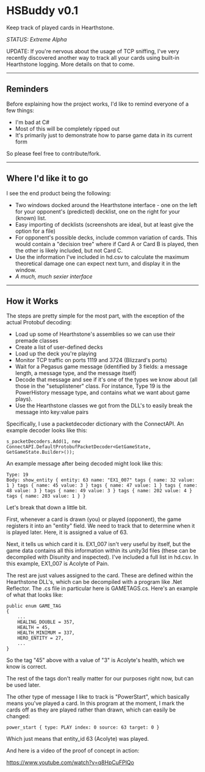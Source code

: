 HSBuddy v0.1
=================

Keep track of played cards in Hearthstone.

*STATUS: Extreme Alpha*

UPDATE: If you're nervous about the usage of TCP sniffing, I've very recently discovered another way to track all your cards using built-in Hearthstone logging. More details on that to come.

---
Reminders
---

Before explaining how the project works, I'd like to remind everyone of a few things:

- I'm bad at C#
- Most of this will be completely ripped out
- It's primarily just to demonstrate how to parse game data in its current form

So please feel free to contribute/fork.

---
Where I'd like it to go
---

I see the end product being the following:

- Two windows docked around the Hearthstone interface - one on the left for your opponent's (predicted) decklist, one on the right for your (known) list.
- Easy importing of decklists (screenshots are ideal, but at least give the option for a file)
- For opponent's possible decks, include common variation of cards. This would contain a "decision tree" where if Card A or Card B is played, then the other is likely included, but not Card C.
- Use the information I've included in hd.csv to calculate the maximum theoretical damage one can expect next turn, and display it in the window.
- *A much, much sexier interface*

---
How it Works
---

The steps are pretty simple for the most part, with the exception of the actual Protobuf decoding:

- Load up some of Hearthstone's assemblies so we can use their premade classes
- Create a list of user-defined decks
- Load up the deck you're playing
- Monitor TCP traffic on ports 1119 and 3724 (Blizzard's ports)
- Wait for a Pegasus game message (identified by 3 fields: a message length, a message type, and the message itself)
- Decode that message and see if it's one of the types we know about (all those in the "setuplistener" class. For instance, Type 19 is the PowerHistory message type, and contains what we want about game plays).
- Use the Hearthstone classes we got from the DLL's to easily break the message into key:value pairs

Specifically, I use a packetdecoder dictionary with the ConnectAPI. An example decoder looks like this:
    
    s_packetDecoders.Add(1, new ConnectAPI.DefaultProtobufPacketDecoder<GetGameState, GetGameState.Builder>());

An example message after being decoded might look like this:

    Type: 19
    Body: show_entity { entity: 63 name: "EX1_007" tags { name: 32 value: 1 } tags { name: 45 value: 3 } tags { name: 47 value: 1 } tags { name: 48 value: 3 } tags { name: 49 value: 3 } tags { name: 202 value: 4 } tags { name: 203 value: 1 } }
 
Let's break that down a little bit.

First, whenever a card is drawn (you) or played (opponent), the game registers it into an "entity" field. We need to track that to determine when it is played later. Here, it is assigned a value of 63.

Next, it tells us which card it is. EX1_007 isn't very useful by itself, but the game data contains all this information within its unity3d files (these can be decompiled with Disunity and inspected). I've included a full list in hd.csv. In this example, EX1_007 is Acolyte of Pain.

The rest are just values assigned to the card. These are defined within the Hearthstone DLL's, which can be decompiled with a program like .Net Reflector. The .cs file in particular here is GAMETAGS.cs. Here's an example of what that looks like:

    public enum GAME_TAG
    {
        ...
        HEALING_DOUBLE = 357,
        HEALTH = 45,
        HEALTH_MINIMUM = 337,
        HERO_ENTITY = 27,
        ...
    }

So the tag "45" above with a value of "3" is Acolyte's health, which we know is correct.

The rest of the tags don't really matter for our purposes right now, but can be used later.

The other type of message I like to track is "PowerStart", which basically means you've played a card. In this program at the moment, I mark the cards off as they are played rather than drawn, which can easily be changed:

    power_start { type: PLAY index: 0 source: 63 target: 0 }
    
Which just means that entity_id 63 (Acolyte) was played.


And here is a video of the proof of concept in action:

https://www.youtube.com/watch?v=q8HpCuFPlQo



